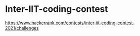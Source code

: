 # Inter-IIT-coding-contest
https://www.hackerrank.com/contests/inter-iit-coding-contest-2021/challenges
